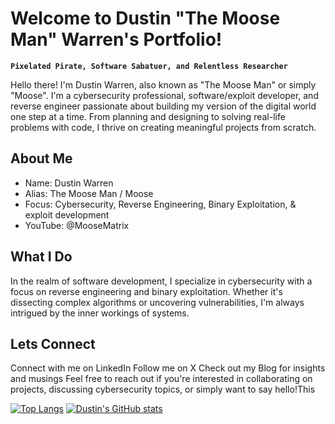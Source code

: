 ﻿# Welcome to Dustin "The Moose Man" Warren's Portfolio!
**`Pixelated Pirate, Software Sabatuer, and Relentless Researcher`**

Hello there! I'm Dustin Warren, also known as "The Moose Man" or simply "Moose". I'm a cybersecurity professional, software/exploit developer, and reverse engineer passionate about building my version of the digital world one step at a time. From planning and designing to solving real-life problems with code, I thrive on creating meaningful projects from scratch.


## About Me
<ul>
    <li>Name: Dustin Warren</li>
    <li>Alias: The Moose Man / Moose</li>
    <li>Focus: Cybersecurity, Reverse Engineering, Binary Exploitation, & exploit development</li>
    <li>YouTube: @MooseMatrix</li>
</ul>

## What I Do
In the realm of software development, I specialize in cybersecurity with a focus on reverse engineering and binary exploitation. Whether it's dissecting complex algorithms or uncovering vulnerabilities, I'm always intrigued by the inner workings of systems.


## Lets Connect
Connect with me on LinkedIn
Follow me on X
Check out my Blog for insights and musings
Feel free to reach out if you're interested in collaborating on projects, discussing cybersecurity topics, or simply want to say hello!This 

[![Top Langs](https://github-readme-stats.vercel.app/api/top-langs/?username=yourusername&layout=compact)](https://github.com/anuraghazra/github-readme-stats)
[![Dustin's GitHub stats](https://github-readme-stats.vercel.app/api?username=yourusername&show_icons=true)](https://github.com/anuraghazra/github-readme-stats)
